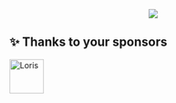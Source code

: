 <p align="center">
<img src="https://s3.splrge.dev/assets/brand/logo_color_banner.png">              
</p> 
<!--
<h1 align="center" style="font-weight: bold;">Title</h1>
<p align="center">Description</p>
-->

## ✨ Thanks to your sponsors 
<!-- sponsors --><a href="https://github.com/Lovlob"><img src="https://github.com/Lovlob.png" width="60px" alt="Loris" /></a><!-- sponsors -->
